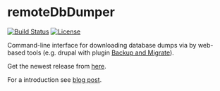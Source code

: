 # remoteDbDumper

[![Build Status](https://travis-ci.org/schnatterer/remoteDbDumper.svg?branch=master)](https://travis-ci.org/schnatterer/remoteDbDumper)
[![License](https://img.shields.io/github/license/schnatterer/remoteDbDumper.svg)](LICENSE)
  
Command-line interface for downloading database dumps via by web-based tools (e.g. drupal with plugin [Backup and Migrate](https://drupal.org/project/backup_migrate)).

Get the newest release from [here](https://github.com/schnatterer/remoteDbDumper/releases/download/1.0/remoteDbDumper-1.0-bin.zip).

For a introduction see [blog post](http://blog.schnatterer.info/2013/06/28/automatically-downloadingbacking-updumpingexporting-databases-from-remote-hosts-via-the-web/).
